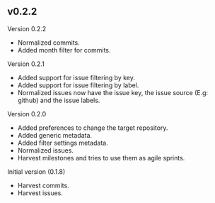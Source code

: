 ## v0.2.2

Version 0.2.2

- Normalized commits.
- Added month filter for commits.

Version 0.2.1

- Added support for issue filtering by key.
- Added support for issue filtering by label.
- Normalized issues now have the issue key, the issue source (E.g: github) and the issue labels.

Version 0.2.0

- Added preferences to change the target repository.
- Added generic metadata.
- Added filter settings metadata.
- Normalized issues.
- Harvest milestones and tries to use them as agile sprints.

Initial version (0.1.8)

- Harvest commits.
- Harvest issues.
